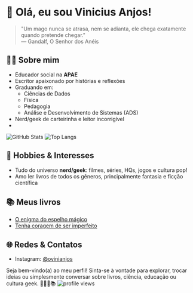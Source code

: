 # 👋 Olá, eu sou Vinicius Anjos!

> "Um mago nunca se atrasa, nem se adianta, ele chega exatamente quando pretende chegar."  
> — Gandalf, O Senhor dos Anéis

## 👨‍🏫 Sobre mim

- Educador social na **APAE**
- Escritor apaixonado por histórias e reflexões
- Graduando em:
  - Ciências de Dados
  - Física
  - Pedagogia
  - Análise e Desenvolvimento de Sistemas (ADS)
- Nerd/geek de carteirinha e leitor incorrigível
- 
<img src="https://github-readme-stats.vercel.app/api?username=vanjosa&show_icons=true" alt="GitHub Stats" />
<img src="https://github-readme-stats.vercel.app/api/top-langs/?username=vanjosa&layout=compact" alt="Top Langs" />


## 🚀 Hobbies & Interesses

- Tudo do universo **nerd/geek**: filmes, séries, HQs, jogos e cultura pop!
- Amo ler livros de todos os gêneros, principalmente fantasia e ficção científica

## 📚 Meus livros

- [O enigma do espelho mágico](https://loja.uiclap.com/titulo/ua35763/)
- [Tenha coragem de ser imperfeito](https://loja.uiclap.com/titulo/ua38531/)

## 🌐 Redes & Contatos

- Instagram: [@ovinianjos](https://www.instagram.com/ovinianjos/)

Seja bem-vindo(a) ao meu perfil! Sinta-se à vontade para explorar, trocar ideias ou simplesmente conversar sobre livros, ciência, educação ou cultura geek. 🚀🧙‍♂️📚 <img src="https://komarev.com/ghpvc/?username=vanjosa&label=Visits" alt="profile views" />
